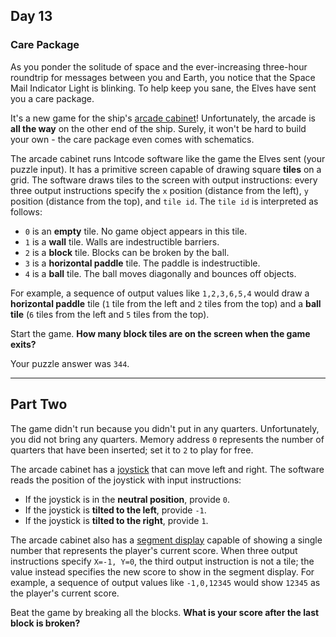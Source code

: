 ## Day 13

### Care Package

As you ponder the solitude of space and the ever-increasing three-hour roundtrip for messages 
between you and Earth, you notice that the Space Mail Indicator Light is blinking. To help keep 
you sane, the Elves have sent you a care package.

It's a new game for the ship's [arcade cabinet](https://en.wikipedia.org/wiki/Arcade_cabinet)! 
Unfortunately, the arcade is **all the way** on the other end of the ship. Surely, it won't be hard 
to build your own - the care package even comes with schematics.

The arcade cabinet runs Intcode software like the game the Elves sent (your puzzle input). It has 
a primitive screen capable of drawing square **tiles** on a grid. The software draws tiles to the 
screen with output instructions: every three output instructions specify the `x` position (distance 
from the left), `y` position (distance from the top), and `tile id`. The `tile id` is interpreted 
as follows:

- `0` is an **empty** tile. No game object appears in this tile.
- `1` is a **wall** tile. Walls are indestructible barriers.
- `2` is a **block** tile. Blocks can be broken by the ball.
- `3` is a **horizontal paddle** tile. The paddle is indestructible.
- `4` is a **ball** tile. The ball moves diagonally and bounces off objects.

For example, a sequence of output values like `1,2,3,6,5,4` would draw a **horizontal paddle**
tile (`1` tile from the left and `2` tiles from the top) and a **ball tile** (`6` tiles from the left and `5` 
tiles from the top).

Start the game. **How many block tiles are on the screen when the game exits?**

Your puzzle answer was `344`.

---

## Part Two

The game didn't run because you didn't put in any quarters. Unfortunately, you did not bring 
any quarters. Memory address `0` represents the number of quarters that have been inserted; 
set it to `2` to play for free.

The arcade cabinet has a [joystick](https://en.wikipedia.org/wiki/Joystick) that can move left 
and right. The software reads the position of the joystick with input instructions:

- If the joystick is in the **neutral position**, provide `0`.
- If the joystick is **tilted to the left**, provide `-1`.
- If the joystick is **tilted to the right**, provide `1`.

The arcade cabinet also has a [segment display](https://en.wikipedia.org/wiki/Display_device#Segment_displays) 
capable of showing a single number that represents the player's current score. When three 
output instructions specify `X=-1, Y=0`, the third output instruction is not a tile; the value 
instead specifies the new score to show in the segment display. For example, a sequence 
of output values like `-1,0,12345` would show `12345` as the player's current score.

Beat the game by breaking all the blocks. **What is your score after the last block is broken?**
